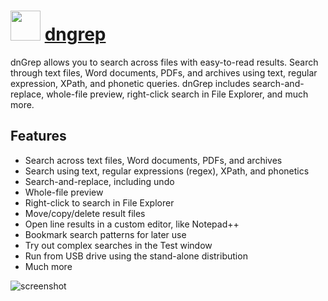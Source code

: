 # <img src="https://cdn.jsdelivr.net/gh/majkinetor/chocolatey/dngrep/icon.png" width="48" height="48"/> [dngrep](https://chocolatey.org/packages/dngrep)

dnGrep allows you to search across files with easy-to-read results. Search through text files, Word documents, PDFs, and archives using text, regular expression, XPath, and phonetic queries. dnGrep includes search-and-replace, whole-file preview, right-click search in File Explorer, and much more.

## Features

* Search across text files, Word documents, PDFs, and archives
* Search using text, regular expressions (regex), XPath, and phonetics
* Search-and-replace, including undo
* Whole-file preview
* Right-click to search in File Explorer
* Move/copy/delete result files
* Open line results in a custom editor, like Notepad++
* Bookmark search patterns for later use
* Try out complex searches in the Test window
* Run from USB drive using the stand-alone distribution
* Much more

![screenshot](https://cdn.rawgit.com/majkinetor/chocolatey/master/dngrep/screenshot.jpg)

